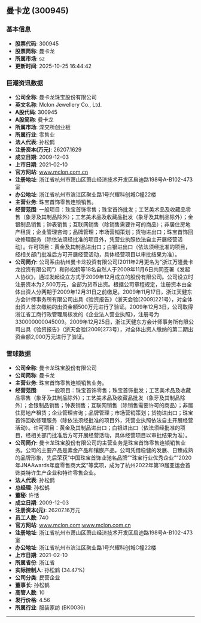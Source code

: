 ## 曼卡龙 (300945)

### 基本信息

- **股票代码**: 300945
- **股票简称**: 曼卡龙
- **所属市场**: sz
- **更新时间**: 2025-10-25 16:44:42

### 巨潮资讯数据

- **公司全称**: 曼卡龙珠宝股份有限公司
- **英文名称**: Mclon Jewellery Co., Ltd.
- **A股代码**: 300945
- **A股简称**: 曼卡龙
- **所属市场**: 深交所创业板
- **所属行业**: 零售业
- **法人代表**: 孙松鹤
- **注册资本(万元)**: 26207.1629
- **成立日期**: 2009-12-03
- **上市日期**: 2021-02-10
- **官方网站**: www.mclon.com.cn
- **注册地址**: 浙江省杭州市萧山区萧山经济技术开发区启迪路198号A-B102-473室
- **办公地址**: 浙江省杭州市滨江区聚业路1号兴耀科创城C幢22楼
- **主营业务**: 珠宝首饰零售连锁销售。
- **经营范围**: 一般项目：珠宝首饰零售；珠宝首饰批发；工艺美术品及收藏品零售（象牙及其制品除外）；工艺美术品及收藏品批发（象牙及其制品除外）；金银制品销售；钟表销售；互联网销售（除销售需要许可的商品）；非居住房地产租赁；企业管理咨询；品牌管理；市场营销策划；货物进出口；珠宝首饰回收修理服务（除依法须经批准的项目外，凭营业执照依法自主开展经营活动）。许可项目：黄金及其制品进出口；白银进出口（依法须经批准的项目，经相关部门批准后方可开展经营活动，具体经营项目以审批结果为准）。
- **公司简介**: 公司系由杭州曼卡龙投资有限公司(2011年2月更名为“浙江万隆曼卡龙投资有限公司”）和孙松鹤等18名自然人于2009年11月6日共同签署《发起人协议》，通过发起设立方式于2009年12月成立的股份有限公司。公司设立时注册资本为2,500万元，全部为货币出资。根据公司章程规定，注册资本由全体出资人分两期于2009年12月31日之前缴足。2009年11月17日，浙江天健东方会计师事务所有限公司出具《验资报告》（浙天会验[2009]221号），对全体出资人首次缴纳的出资金额500万元进行了验证。2009年12月3日，公司取得浙江省工商行政管理局核发的《企业法人营业执照》，注册号为330000000045009。2009年12月25日，浙江天健东方会计师事务所有限公司出具《验资报告》（浙天会验[2009]273号），对全体出资人缴纳的第二期出资金额2,000万元进行了验证。

### 雪球数据

- **公司全称**: 曼卡龙珠宝股份有限公司
- **公司简称**: 曼卡龙
- **主营业务**: 珠宝首饰零售连锁销售业务。
- **经营范围**: 　　一般项目：珠宝首饰零售；珠宝首饰批发；工艺美术品及收藏品零售（象牙及其制品除外）；工艺美术品及收藏品批发（象牙及其制品除外）；金银制品销售；钟表销售；互联网销售（除销售需要许可的商品）；非居住房地产租赁；企业管理咨询；品牌管理；市场营销策划；货物进出口；珠宝首饰回收修理服务（除依法须经批准的项目外，凭营业执照依法自主开展经营活动）。许可项目：黄金及其制品进出口；白银进出口（依法须经批准的项目，经相关部门批准后方可开展经营活动，具体经营项目以审批结果为准）。
- **公司简介**: 曼卡龙珠宝股份有限公司的主营业务是珠宝首饰零售连锁销售业务。公司的主要产品是素金产品和镶嵌产品。公司凭借稳健的发展、日臻成熟的品牌形象，先后荣获“中国珠宝首饰业驰名品牌”“珠宝行业优秀企业”“2020年JNAAwards年度零售商大奖”等奖项，成为了杭州2022年第19届亚运会首饰类特许生产企业和特许零售企业。
- **法人代表**: 孙松鹤
- **总经理**: 孙松鹤
- **董秘**: 许恬
- **成立日期**: 2009-12-03
- **注册资本(元)**: 26207.16万元
- **员工人数**: 740
- **官方网站**: www.mclon.com;www.mclon.com.cn
- **注册地址**: 浙江省杭州市萧山区萧山经济技术开发区启迪路198号A-B102-473室
- **办公地址**: 浙江省杭州市滨江区聚业路1号兴耀科创城C幢22楼
- **上市日期**: 2021-02-10
- **所属省份**: 浙江省
- **实际控制人**: 孙松鹤 (34.47%)
- **公司分类**: 民营企业
- **董事长**: 孙松鹤
- **高管人数**: 10
- **发行价格**: 4.56
- **所属行业**: 服装家纺 (BK0036)

---